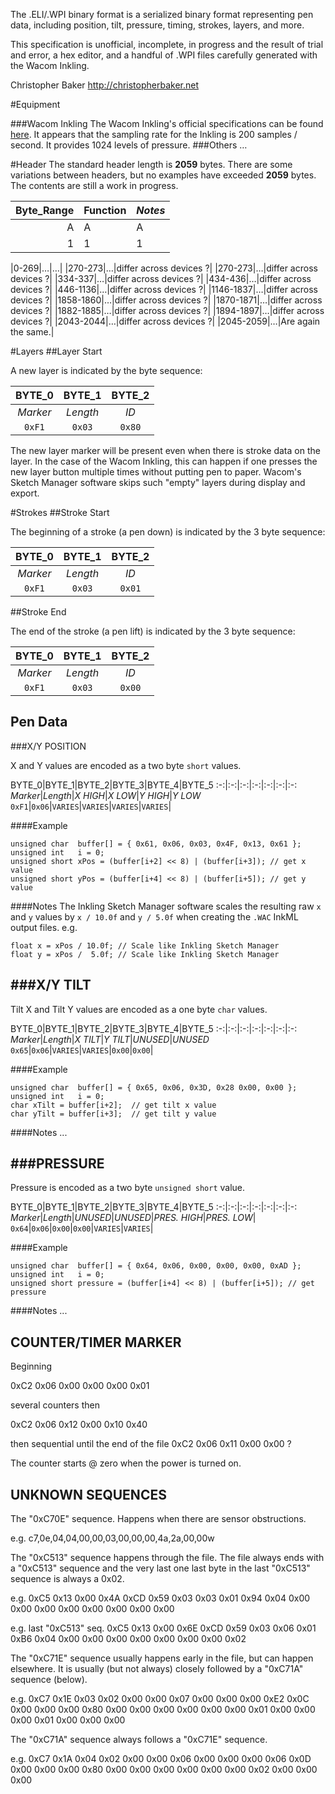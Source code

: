 The .ELI/.WPI binary format is a serialized binary format representing pen data, including position, tilt, pressure, timing, strokes, layers, and more.

This specification is unofficial, incomplete, in progress and the result of trial and error, a hex editor, and a handful of .WPI files carefully generated with the Wacom Inkling.

Christopher Baker <http://christopherbaker.net>

#Equipment

###Wacom Inkling
The Wacom Inkling's official specifications can be found [here](http://www.wacom.com/en/Products/Inkling/Inkling-Technical-Specifics.aspx).  It appears that the sampling rate for the Inkling is 200 samples / second.  It provides 1024 levels of pressure.
###Others
…

#Header
The standard header length is **2059** bytes.  There are some variations between headers, but no examples have exceeded **2059** bytes.  The contents are still a work in progress.

Byte_Range|Function|_Notes_
-:|:-|:-
A|A|A
1|1|1

|0-269|…|…|
|270-273|…|differ across devices ?|
|270-273|…|differ across devices ?|
|334-337|…|differ across devices ?|
|434-436|…|differ across devices ?|
|446-1136|…|differ across devices ?|
|1146-1837|…|differ across devices ?|
|1858-1860|…|differ across devices ?|
|1870-1871|…|differ across devices ?|
|1882-1885|…|differ across devices ?|
|1894-1897|…|differ across devices ?|
|2043-2044|…|differ across devices ?|
|2045-2059|…|Are again the same.|

#Layers
##Layer Start

A new layer is indicated by the byte sequence:


BYTE_0|BYTE_1|BYTE_2
:-:|:-:|:-:
*Marker*|*Length*|*ID*
`0xF1`|`0x03`|`0x80`


The new layer marker will be present even when there is stroke data on the layer.  In the case of the Wacom Inkling, this can happen if one presses the new layer button multiple times without putting pen to paper.  Wacom's Sketch Manager software skips such "empty" layers during display and export.

#Strokes
##Stroke Start

The beginning of a stroke (a pen down) is indicated by the 3 byte sequence:

BYTE_0|BYTE_1|BYTE_2
:-:|:-:|:-:
*Marker*|*Length*|*ID*
`0xF1`|`0x03`|`0x01`

##Stroke End

The end of the stroke (a pen lift) is indicated by the 3 byte sequence:

BYTE_0|BYTE_1|BYTE_2
:-:|:-:|:-:
*Marker*|*Length*|*ID*
`0xF1`|`0x03`|`0x00`

Pen Data
--------

###X/Y POSITION

X and Y values are encoded as a two byte `short` values.

BYTE_0|BYTE_1|BYTE_2|BYTE_3|BYTE_4|BYTE_5
:-:|:-:|:-:|:-:|:-:|:-:|:-:
*Marker*|*Length*|*X HIGH*|*X LOW*|*Y HIGH*|*Y LOW*
`0xF1`|`0x06`|`VARIES`|`VARIES`|`VARIES`|`VARIES`|

####Example

```
unsigned char  buffer[] = { 0x61, 0x06, 0x03, 0x4F, 0x13, 0x61 };
unsigned int   i = 0;
unsigned short xPos = (buffer[i+2] << 8) | (buffer[i+3]); // get x value
unsigned short yPos = (buffer[i+4] << 8) | (buffer[i+5]); // get y value

```

####Notes
The Inkling Sketch Manager software scales the resulting raw `x` and `y` values by `x / 10.0f` and `y / 5.0f` when creating the `.WAC` InkML output files. e.g.

```
float x = xPos / 10.0f; // Scale like Inkling Sketch Manager
float y = xPos /  5.0f; // Scale like Inkling Sketch Manager
```

###X/Y TILT
----

Tilt X and Tilt Y values are encoded as a one byte `char` values.

BYTE_0|BYTE_1|BYTE_2|BYTE_3|BYTE_4|BYTE_5
:-:|:-:|:-:|:-:|:-:|:-:|:-:
*Marker*|*Length*|*X TILT*|*Y TILT*|*UNUSED*|*UNUSED*
`0x65`|`0x06`|`VARIES`|`VARIES`|`0x00`|`0x00`|

####Example

```
unsigned char  buffer[] = { 0x65, 0x06, 0x3D, 0x28 0x00, 0x00 };
unsigned int   i = 0;
char xTilt = buffer[i+2];  // get tilt x value
char yTilt = buffer[i+3];  // get tilt y value

```

####Notes
...


###PRESSURE
----

Pressure is encoded as a two byte `unsigned short` value.

BYTE_0|BYTE_1|BYTE_2|BYTE_3|BYTE_4|BYTE_5
:-:|:-:|:-:|:-:|:-:|:-:|:-:
*Marker*|*Length*|*UNUSED*|*UNUSED*|*PRES. HIGH*|*PRES. LOW*|
`0x64`|`0x06`|`0x00`|`0x00`|`VARIES`|`VARIES`|

####Example

```
unsigned char  buffer[] = { 0x64, 0x06, 0x00, 0x00, 0x00, 0xAD };
unsigned int   i = 0;
unsigned short pressure = (buffer[i+4] << 8) | (buffer[i+5]); // get pressure 
```

####Notes
...


COUNTER/TIMER MARKER
--------------------

Beginning

0xC2 0x06 0x00 0x00 0x00 0x01

several counters then

0xC2 0x06 0x12 0x00 0x10 0x40

then sequential until the end of the file
0xC2 0x06 0x11 0x00 0x00 ?

The counter starts @ zero when the power is turned on.



UNKNOWN SEQUENCES
--------------------

The "0xC70E" sequence.  Happens when there are sensor obstructions.

e.g.
c7,0e,04,04,00,00,03,00,00,00,4a,2a,00,00w

The "0xC513" sequence happens through the file.  The file always ends with a "0xC513" sequence and the very last one last byte in the last "0xC513" sequence is always a 0x02.

e.g.
0xC5 0x13 0x00 0x4A 0xCD 0x59 0x03 0x03 0x01 0x94 0x04 0x00 0x00 0x00 0x00 0x00 0x00 0x00 0x00

e.g. last "0xC513" seq.
0xC5 0x13 0x00 0x6E 0xCD 0x59 0x03 0x06 0x01 0xB6 0x04 0x00 0x00 0x00 0x00 0x00 0x00 0x00 0x02

The "0xC71E" sequence usually happens early in the file, but can happen elsewhere.  It is usually (but not always) closely followed by a "0xC71A" sequence (below).

e.g.
0xC7 0x1E 0x03 0x02 0x00 0x00 0x07 0x00 0x00 0x00 0xE2 0x0C 0x00 0x00 0x00 0x80 0x00 0x00 0x00 0x00 0x00 0x00 0x01 0x00 0x00 0x00 0x01 0x00 0x00 0x00

The "0xC71A" sequence always follows a "0xC71E" sequence.

e.g.
0xC7 0x1A 0x04 0x02 0x00 0x00 0x06 0x00 0x00 0x00 0x06 0x0D 0x00 0x00 0x00 0x80 0x00 0x00 0x00 0x00 0x00 0x00 0x02 0x00 0x00 0x00



